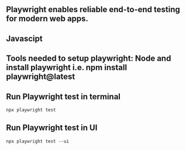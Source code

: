 ## Playwright enables reliable end-to-end testing for modern web apps.
## Javascipt 
## Tools needed to setup playwright: Node and install playwright i.e. npm install playwright@latest

## Run Playwright test in terminal
```
npx playwright test
```

## Run Playwright test in UI
```
npx playwright test --ui
```


